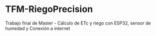 # TFM-RiegoPrecision
Trabajo final de Master - Cálculo de ETc y riego con ESP32, sensor de humedad y Conexión a internet
